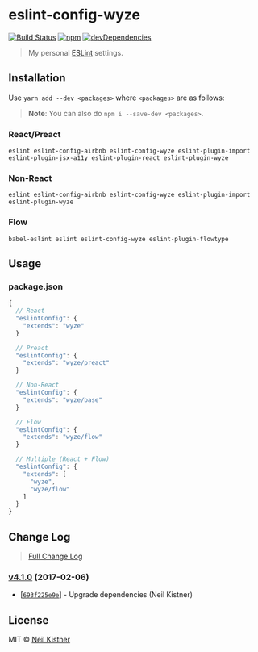 # eslint-config-wyze

[![Build Status][travis-image]][travis-url]
[![npm][npm-image]][npm-url]
[![devDependencies][depsdev-image]][depsdev-url]

> My personal [ESLint](//github.com/eslint/eslint) settings.

## Installation

Use `yarn add --dev <packages>` where `<packages>` are as follows:

> **Note**: You can also do `npm i --save-dev <packages>`.

### React/Preact

```
eslint eslint-config-airbnb eslint-config-wyze eslint-plugin-import eslint-plugin-jsx-a11y eslint-plugin-react eslint-plugin-wyze
```

### Non-React

```
eslint eslint-config-airbnb eslint-config-wyze eslint-plugin-import eslint-plugin-wyze
```

### Flow

```
babel-eslint eslint eslint-config-wyze eslint-plugin-flowtype
```

## Usage

### package.json

```js
{
  // React
  "eslintConfig": {
    "extends": "wyze"
  }

  // Preact
  "eslintConfig": {
    "extends": "wyze/preact"
  }

  // Non-React
  "eslintConfig": {
    "extends": "wyze/base"
  }

  // Flow
  "eslintConfig": {
    "extends": "wyze/flow"
  }

  // Multiple (React + Flow)
  "eslintConfig": {
    "extends": [
      "wyze",
      "wyze/flow"
    ]
  }
}
```

## Change Log

> [Full Change Log](changelog.md)

### [v4.1.0](https://github.com/wyze/eslint-config-wyze/releases/tag/v4.1.0) (2017-02-06)

* [[`693f225e9e`](https://github.com/wyze/eslint-config-wyze/commit/693f225e9e)] - Upgrade dependencies (Neil Kistner)

## License

MIT © [Neil Kistner](https://neilkistner.com)

[travis-image]: https://img.shields.io/travis/wyze/eslint-config-wyze.svg?style=flat-square
[travis-url]: https://travis-ci.org/wyze/eslint-config-wyze

[npm-image]: https://img.shields.io/npm/v/eslint-config-wyze.svg?style=flat-square
[npm-url]: https://npmjs.com/package/eslint-config-wyze

[depsdev-image]: https://img.shields.io/david/dev/wyze/eslint-config-wyze.svg?style=flat-square
[depsdev-url]: https://david-dm.org/wyze/eslint-config-wyze#info=devDependencies
